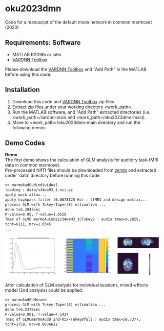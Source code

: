 # oku2023dmn
Code for a manuscipt of the default mode network in common marmoset (2023)

## Requirements: Software
* MATLAB R2019b or later
* [VARDNN Toolbox](https://github.com/takuto-okuno-riken/vardnn)

Please download the [VARDNN Toolbox](https://github.com/takuto-okuno-riken/vardnn) and "Add Path" in the MATLAB before using this code.

## Installation
1. Download this code and [VARDNN Toolbox](https://github.com/takuto-okuno-riken/vardnn) zip files.
2. Extract zip files under your working directory <work_path>.
3. Run the MATLAB software, and "Add Path" extracted directories (i.e. <work_path>/vardnn-main and <work_path>/oku2023dmn-main).
4. Move to <work_path>/oku2023dmn-main directory and run the following demos.

## Demo Codes
<b>Demo</b><br>
The first demo shows the calculation of GLM analysis for auditory task-fMRI data in common marmoset.<br>
Pre-processed NIfTI files should be downloaded from [zendo](https://zendo/) and extracted under 'data' directory before running this code.
~~~
>> marmoAudGLMindividual
loading : data/s34waM3_1.nii.gz
apply mask atlas...
apply highpass filter (0.0078125 Hz) : tfMRI and design matrix...
process GLM with Tukey-Taper(8) estimation ...
done t=5.3043sec
P-value=0.05, T-value=1.6525
Tmax of GLM6 marmoAuCube1s34waM3_1CTukey8 : audio tmax=9.2829, tcnt=8111, mrv=1.6545
...
~~~
<div align="center">
<img src="data/demo1.jpg">
</div>

After calculation of GLM analysis for individual sessions, mixed-effects model (2nd analysis) could be applied.
~~~
>> marmoAudGLMmixed
process GLM with Tukey-Taper(8) estimation ...
done t=0.5378sec
P-value=0.001, T-value=4.1437
Tmax of GLM6marmoAudD 2nd-mix-Tukey8full : audio tmax=50.7377, tcnt=1759, mrv=0.0036622
~~~
